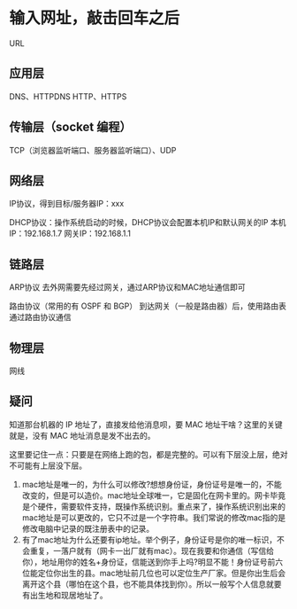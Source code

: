 # 输入网址，敲击回车之后

URL

## 应用层

DNS、HTTPDNS
HTTP、HTTPS

## 传输层（socket 编程）

TCP（浏览器监听端口、服务器监听端口）、UDP

## 网络层

IP协议，得到目标/服务器IP：xxx

DHCP协议：操作系统启动的时候，DHCP协议会配置本机IP和默认网关的IP
本机IP：192.168.1.7
网关IP：192.168.1.1

## 链路层

ARP协议
去外网需要先经过网关，通过ARP协议和MAC地址通信即可

路由协议（常用的有 OSPF 和 BGP）
到达网关（一般是路由器）后，使用路由表通过路由协议通信

## 物理层

网线

## 疑问

知道那台机器的 IP 地址了，直接发给他消息呗，要 MAC 地址干啥？这里的关键就是，没有 MAC 地址消息是发不出去的。

这里要记住一点：只要是在网络上跑的包，都是完整的。可以有下层没上层，绝对不可能有上层没下层。

1. mac地址是唯一的，为什么可以修改?想想身份证，身份证号是唯一的，不能改变的，但是可以造价。mac地址全球唯一，它是固化在网卡里的。网卡毕竟是个硬件，需要软件支持，既操作系统识别。重点来了，操作系统识别出来的mac地址是可以更改的，它只不过是一个字符串。我们常说的修改mac指的是修改电脑中记录的既注册表中的记录。
2. 有了mac地址为什么还要有ip地址。举个例子，身份证号是你的唯一标识，不会重复，一落户就有（网卡一出厂就有mac）。现在我要和你通信（写信给你），地址用你的姓名+身份证，信能送到你手上吗?明显不能！身份证号前六位能定位你出生的县。mac地址前几位也可以定位生产厂家。但是你出生后会离开这个县（哪怕在这个县，也不能具体找到你）。所以一般写个人信息就要有出生地和现居地址了。